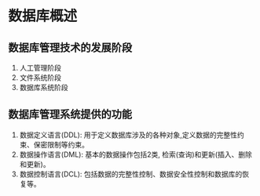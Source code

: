 # 数据库概述

## 数据库管理技术的发展阶段

1. 人工管理阶段
2. 文件系统阶段
3. 数据库系统阶段

## 数据库管理系统提供的功能

1. 数据定义语言(DDL): 用于定义数据库涉及的各种对象,定义数据的完整性约束、保密限制等约束。
2. 数据操作语言(DML): 基本的数据操作包括2类, 检索(查询)和更新(插入、删除和更新)。
3. 数据控制语言(DCL): 包括数据的完整性控制、数据安全性控制和数据库的恢复等。
